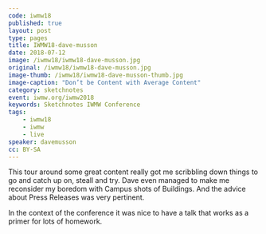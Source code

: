```yaml
---
code: iwmw18
published: true
layout: post
type: pages
title: IWMW18-dave-musson
date: 2018-07-12
image: /iwmw18/iwmw18-dave-musson.jpg
original: /iwmw18/iwmw18-dave-musson.jpg
image-thumb: /iwmw18/iwmw18-dave-musson-thumb.jpg
image-caption: "Don’t be Content with Average Content"
category: sketchnotes
event: iwmw.org/iwmw2018
keywords: Sketchnotes IWMW Conference
tags:
    - iwmw18
    - iwmw
    - live
speaker: davemusson
cc: BY-SA
---
```


This tour around some great content really got me scribbling down things to go and catch up on, steall and try. Dave even managed to make me reconsider my boredom with Campus shots of Buildings. And the advice about Press Releases was very pertinent.

In the context of the conference it was nice to have a talk that works as a primer for lots of homework.